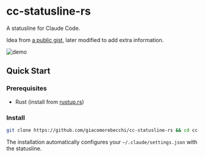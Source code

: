 # cc-statusline-rs

A statusline for Claude Code.

Idea from [a public gist](https://gist.github.com/steipete/8396e512171d31e934f0013e5651691e),
later modified to add extra information.

![demo](demo.png)

## Quick Start

### Prerequisites

- Rust (install from [rustup.rs](https://rustup.rs/))

### Install

```bash
git clone https://github.com/giacomorebecchi/cc-statusline-rs && cd cc-statusline-rs && make install
```

The installation automatically configures your `~/.claude/settings.json` with the statusline.
